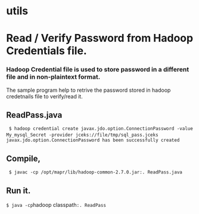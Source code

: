 # utils

# Read / Verify Password from Hadoop Credentials file. 

### Hadoop Credential file is used to store password in a different file and in non-plaintext format. 
The sample program help to retrive the password stored in hadoop credetnails file to verify/read it. 

## ReadPass.java 

` $ hadoop credential create javax.jdo.option.ConnectionPassword -value My_mysql_Secret -provider jceks://file/tmp/sql_pass.jceks`
` javax.jdo.option.ConnectionPassword has been successfully created`

## Compile, 

` $ javac -cp /opt/mapr/lib/hadoop-common-2.7.0.jar:. ReadPass.java`

## Run it.

` $ java -cp `hadoop classpath`:. ReadPass`
